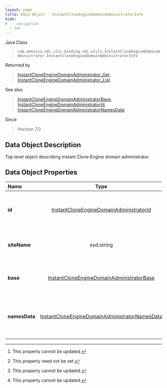 ```yaml
---
layout: page
title: Data Object - InstantCloneEngineDomainAdministratorInfo
hide:
#  - navigation
  - toc
---
```






Java Class
> `com.omnissa.vdi.vlsi.binding.vdi.utils.InstantCloneEngineDomainAdministrator.InstantCloneEngineDomainAdministratorInfo`

Returned by
> [InstantCloneEngineDomainAdministrator_Get](vdi.utils.InstantCloneEngineDomainAdministrator.md#get), [InstantCloneEngineDomainAdministrator_List](vdi.utils.InstantCloneEngineDomainAdministrator.md#list)

See also
> [InstantCloneEngineDomainAdministratorBase](vdi.utils.InstantCloneEngineDomainAdministrator.DomainAdministratorBase.md), [InstantCloneEngineDomainAdministratorId](vdi.entity.InstantCloneEngineDomainAdministratorId.md), [InstantCloneEngineDomainAdministratorNamesData](vdi.utils.InstantCloneEngineDomainAdministrator.DomainAdministratorNamesData.md)

Since
> Horizon 7.0


## Data Object Description

Top level object describing Instant Clone Engine domain administrator.

## Data Object Properties

 Name | Type | Description
:---|:---:|:---
**id**| [InstantCloneEngineDomainAdministratorId](vdi.entity.InstantCloneEngineDomainAdministratorId.md)|  Entity id for the Instant Clone Engine domain administrator. [^2]
**siteName**|  xsd:string|  Name of the default AD Site.  **_Since_** Horizon 8.9 [^1] [^2]
**base**| [InstantCloneEngineDomainAdministratorBase](vdi.utils.InstantCloneEngineDomainAdministrator.DomainAdministratorBase.md)|  Basic data about Instant Clone Engine domain administrator.
**namesData**| [InstantCloneEngineDomainAdministratorNamesData](vdi.utils.InstantCloneEngineDomainAdministrator.DomainAdministratorNamesData.md)|  Additional data about Instant Clone Engine domain administrator. [^2]
 


 


[^1]: This property need not be set.
[^2]: This property cannot be updated.